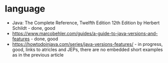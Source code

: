 # language

* Java: The Complete Reference, Twelfth Edition 12th Edition by Herbert Schildt - done, good
* https://www.marcobehler.com/guides/a-guide-to-java-versions-and-features - done, good
* https://howtodoinjava.com/series/java-versions-features/ - in progress, good, links to atricles and JEPs, there are no embedded short examples as in the previous article

